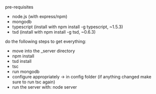 pre-requisites

- node.js (with express/npm)
- mongodb
- typescript (install with npm install -g typescript, ~1.5.3)
- tsd (install with npm install -g tsd, ~0.6.3)

do the following steps to get everything:

- move into the _server directory
- npm install
- tsd install
- tsc
- run mongodb
- configure appropriately -> in config folder (if anything changed make sure to run tsc again)
- run the server with: node server